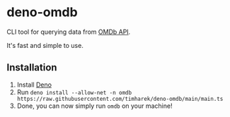 # deno-omdb

CLI tool for querying data from [OMDb API](https://omdbapi.com/).

It's fast and simple to use.

## Installation

1. Install [Deno](https://deno.land)
1. Run `deno install --allow-net -n omdb https://raw.githubusercontent.com/timharek/deno-omdb/main/main.ts`
1. Done, you can now simply run `omdb` on your machine!

